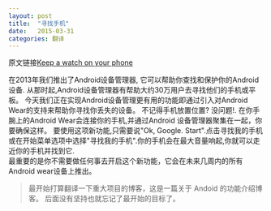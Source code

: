 ```yaml
---
layout: post
title:  "寻找手机"
date:   2015-03-31
categories: 翻译
---
```

原文链接[Keep a watch on your phone](http://officialandroid.blogspot.sg/2015/03/keep-watch-on-your-phone.html)

在2013年我们推出了Android设备管理器, 它可以帮助你查找和保护你的Android设备.
从那时起,Android设备管理器有帮助大约30万用户去寻找他们的手机或平板。
今天我们正在实现Android设备管理更有用的功能即通过引入对Android Wear的支持来帮助你寻找你丢失的设备。
不记得手机放置位置? 没问题!. 在你手腕上的Android Wear会连接你的手机,并通过Android 设备管理器聚集在一起，你要确保这样。
要使用这项新功能,只需要说"Ok, Google. Start".点击寻找我的手机或在开始菜单选项中选择"寻找我的手机".你的手机会在最大音量响起,你就可以走近你的手机并找到它.\
最重要的是你不需要做任何事去开启这个新功能，它会在未来几周内的所有Android wear设备上推出。

> 最开始打算翻译一下重大项目的博客，这是一篇关于 Andoid 的功能介绍博客。 后面没有坚持也就忘记了最开始的目标了。
